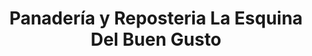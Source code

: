 ---
title: "Panadería y Reposteria La Esquina Del Buen Gusto"
url: /tres-rios/panaderia-y-reposteria-la-esquina-del-buen-gusto/
shop: Bäckerei
---